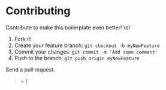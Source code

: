 # Contributing

Contribute to make this boilerplate even better! \o/

1. Fork it!
2. Create your feature branch: `git checkout -b myNewFeature`
3. Commit your changes: `git commit -m 'Add some comment'`
4. Push to the branch: `git push origin myNewFeature`

Send a pull request.

> = ]